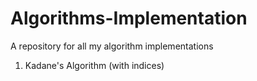 # Algorithms-Implementation
A repository for all my algorithm implementations

1. Kadane's Algorithm (with indices)